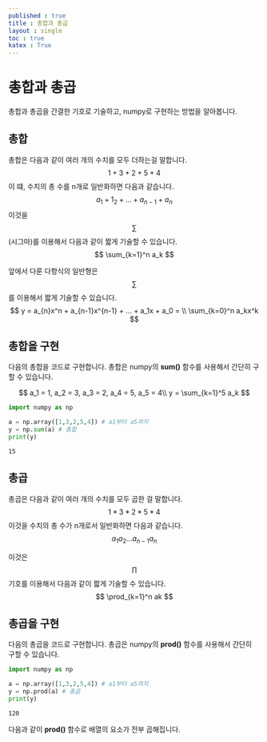 ```yaml
---
published : true 
title : 총합과 총곱  
layout : single 
toc : true 
katex : True 
---
```

# 총합과 총곱

총합과 총곱을 간결한 기호로 기술하고, numpy로 구현하는 방법을 알아봅니다.

## 총합

총합은 다음과 같이 여러 개의 수치를 모두 더하는걸 말합니다.
$$
1+3+2+5+4
$$
이 떄, 수치의 총 수를 n개로 일반화하면 다음과 같습니다.
$$
a_1+1_2+ ... +a_{n-1}+a_n
$$
이것을 $$\sum$$(시그마)를 이용해서 다음과 같이 짧게 기술할 수 있습니다.
$$
\sum_{k=1}^n a_k
$$

앞에서 다룬 다항식의 일반형은 $$\sum$$를 이용해서 짧게 기술할 수 있습니다.
$$
y = a_{n}x^n + a_{n-1}x^{n-1} + ... + a_1x + a_0 = \\ \sum_{k=0}^n a_kx^k
$$

## 총합을 구현

다음의 총합을 코드로 구현합니다. 총합은 numpy의 **sum()** 함수를 사용해서 간단히 구할 수 있습니다.

$$
a_1 = 1, a_2 = 3, a_3 = 2, a_4 = 5, a_5 = 4\\
y = \sum_{k=1}^5 a_k
$$


```python
import numpy as np

a = np.array([1,3,2,5,4]) # a1부터 a5까지
y = np.sum(a) # 총합
print(y)
```

    15


## 총곱

총곱은 다음과 같이 여러 개의 수치를 모두 곱한 걸 말합니다.
$$
 1 * 3 * 2 * 5 * 4
$$
이것을 수치의 총 수가 n개로서 일반화하면 다음과 같습니다.
$$
a_1a_2...a_{n-1}a_n
$$

이것은 $$\prod$$기호를 이용해서 다음과 같이 짧게 기술할 수 있습니다.
$$
\prod_{k=1}^n ak
$$

## 총곱을 구현

다음의 총곱을 코드로 구현합니다. 총곱은 numpy의 **prod()** 함수를 사용해서 간단히 구할 수 있습니다.


```python
import numpy as np

a = np.array([1,3,2,5,4]) # a1부터 a5까지
y = np.prod(a) # 총곱
print(y)
```

    120


다음과 같이 **prod()** 함수로 배열의 요소가 전부 곱해집니다.


```python

```

